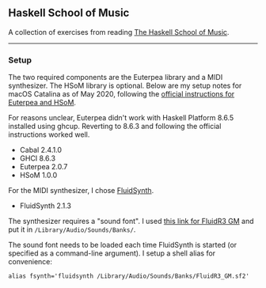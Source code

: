 ## Haskell School of Music

A collection of exercises from reading [The Haskell School of Music](https://www.amazon.com/Haskell-School-Music-Signals-Symphonies/dp/1108416756/).

<hr>

### Setup

The two required components are the Euterpea library and a MIDI synthesizer. The HSoM library is optional. Below are my setup notes for macOS Catalina as of May 2020, following the [official instructions for Euterpea and HSoM](http://euterpea.com/download-and-installation/).

For reasons unclear, Euterpea didn't work with Haskell Platform 8.6.5 installed using ghcup. Reverting to 8.6.3 and following the official instructions worked well.

- Cabal 2.4.1.0
- GHCI 8.6.3
- Euterpea 2.0.7
- HSoM 1.0.0

For the MIDI synthesizer, I chose [FluidSynth](http://www.fluidsynth.org/).

- FluidSynth 2.1.3

The synthesizer requires a "sound font". I used [this link for FluidR3 GM](https://packages.debian.org/sid/sound/fluid-soundfont-gm) and put it in `/Library/Audio/Sounds/Banks/`.

The sound font needs to be loaded each time FluidSynth is started (or specified as a command-line argument). I setup a shell alias for convenience:

`alias fsynth='fluidsynth /Library/Audio/Sounds/Banks/FluidR3_GM.sf2'`


<br>
